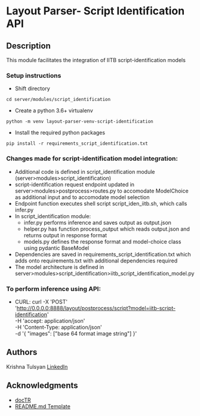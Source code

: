 # Layout Parser- Script Identification API

## Description

This module facilitates the integration of IITB script-identification models

### Setup instructions
* Shift directory
``` 
cd server/modules/script_identification
```
* Create a python 3.6+ virtualenv
```
python -m venv layout-parser-venv-script-identification
```
* Install the required python packages
```
pip install -r requirements_script_identification.txt
```

### Changes made for script-identification model integration:
* Additional code is defined in script_identification module (server>modules>script_identification)
* script-identification request endpoint updated in server>modules>postprocess>routes.py to accomodate ModelChoice as additional input and to accomodate model selection
* Endpoint function executes shell script script_iden_iitb.sh, which calls infer.py
* In script_identification module:
  * infer.py performs inference and saves output as output.json
  * helper.py has function process_output which reads output.json and returns output in response format
  * models.py defines the response format and model-choice class using pydantic BaseModel
* Dependencies are saved in requirements_script_identification.txt which adds onto requirements.txt with additional dependencies required
* The model architecture is defined in server>modules>script_identification>iitb_script_identification_model.py
  
### To perform inference using API:
* CURL: curl -X 'POST' \
  'http://0.0.0.0:8888/layout/postprocess/script?model=iitb-script-identification' \
  -H 'accept: application/json' \
  -H 'Content-Type: application/json' \
  -d '{
  "images": ["base 64 format image string"]
}'
## Authors

Krishna Tulsyan
[LinkedIn](https://www.linkedin.com/in/krishna-tulsyan/)

<!-- ## License

This project is licensed under the [NAME HERE] License - see the LICENSE.md file for details -->

## Acknowledgments

* [docTR](https://github.com/mindee/doctr)
* [README.md Template](https://gist.github.com/DomPizzie/7a5ff55ffa9081f2de27c315f5018afc)